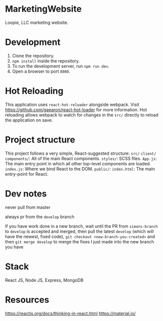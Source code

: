 # MarketingWebsite
Loopie, LLC marketing website.

# Development

1. Clone the repository.
2. `npm install` inside the repository.
3. To run the development server, run `npm run dev`.
4. Open a browser to port `8080`.

# Hot Reloading

This application uses `react-hot-reloader` alongside webpack. Visit https://github.com/gaearon/react-hot-loader for more information. Hot reloading allows webpack to watch for changes in the `src/` directly to reload the application on save.

# Project structure

This project follows a very simple, React-suggested structure:
`src/`
  `client/`
    `components/`: All of the main React components.
    `styles/`: SCSS files.
    `App.js`: The main entry point in which all other top-level components are loaded.
    `index.js`: Where we bind React to the DOM.
`public/`:
  `index.html`: The main entry-point for React.

  # Dev notes

  never pull from master

  always pr from the `develop` branch

  If you have work done in a new branch, wait until the PR from `simons-branch` to `develop` is accepted and merged, then pull the latest `develop` (which will have the newest, fixed code), `git checkout <new-branch-you-created>` and then `git merge develop` to merge the fixes I just made into the new branch you have

# Stack 
React JS, Node JS, Express, MongoDB

# Resources
https://reactjs.org/docs/thinking-in-react.html
https://material.io/
